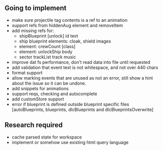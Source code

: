## Going to implement
- make sure projectile tag contents is a ref to an animation
- support refs from hiddenAug element and removeItem
- add missing refs for:
    - shipBlueprint [unlock] id text
    - ship blueprint elements: cloak, shield images
    - element: crewCount [class]
    - element: unlockShip body
    - sector trackList track music
- improve dat fs performance, don't read data into file until requested
- add validation that event text is not whitespace, and not over 440 chars
- format support
- allow marking events that are unused as not an error, still show a hint about the issue so it can be undone.
- add snippets for animations
- support reqs, checking and autocomplete
- add customStore support
- error if blueprint is defined outside blueprint specific files [autoBlueprints, blueprints, dlcBlueprints and dlcBlueprintsOverwrite]


## Research required
- cache parsed state for workspace
- implement or somehow use existing html query language

